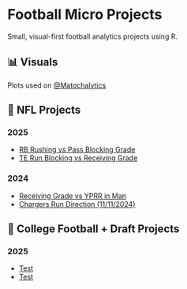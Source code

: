# Football Micro Projects

Small, visual-first football analytics projects using R.

## 📊 Visuals
Plots used on [@Matochalytics](https://twitter.com/Matochalytics)

## 📂 NFL Projects
### 2025
- [RB Rushing vs Pass Blocking Grade](NFL/RB-Rushing-PB-Grade)
- [TE Run Blocking vs Receiving Grade](NFL/TE-Receiving-Blocking-Grade)
### 2024
- [Receiving Grade vs YPRR in Man](NFL/WR-Grade-YPRR-Man)
- [Chargers Run Direction (11/11/2024)](NFL/ChargersRunDirection_2024)

## 📂 College Football + Draft Projects
### 2025
- [Test](college/2024_p5_qbs_epa_vs_ayards.R)
- [Test](college/freshman_rb_performance_trends.R)